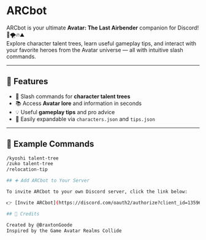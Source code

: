 # ARCbot

ARCbot is your ultimate **Avatar: The Last Airbender** companion for Discord! 🌊🌪️🔥⛰️  
Explore character talent trees, learn useful gameplay tips, and interact with your favorite heroes from the Avatar universe — all with intuitive slash commands.

---

## 🚀 Features

- 🧙 Slash commands for **character talent trees**
- 📚 Access **Avatar lore** and information in seconds
- 💡 Useful **gameplay tips** and pro advice
- 🔁 Easily expandable via `characters.json` and `tips.json`

---

## 📸 Example Commands

```bash
/kyoshi talent-tree
/zuko talent-tree
/relocation-tip

## ➕ Add ARCbot to Your Server

To invite ARCbot to your own Discord server, click the link below:

👉 [Invite ARCbot](https://discord.com/oauth2/authorize?client_id=1359674396007989369&permissions=277025445888&integration_type=0&scope=bot+applications.commands)

## 🙌 Credits

Created by @BraxtonGoode
Inspired by the Game Avatar Realms Collide
